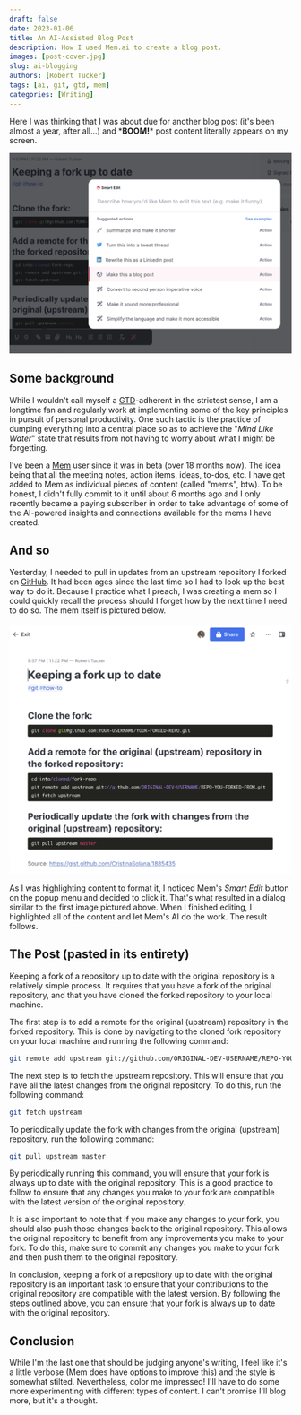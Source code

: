```yaml
--- 
draft: false
date: 2023-01-06
title: An AI-Assisted Blog Post
description: How I used Mem.ai to create a blog post.
images: [post-cover.jpg]
slug: ai-blogging
authors: [Robert Tucker]
tags: [ai, git, gtd, mem]
categories: [Writing]
---
```


Here I was thinking that I was about due for another blog post (it's been almost a year, after
all...) and \***BOOM!**\* post content literally appears on my screen.

![Want me to write you a blog post?](SCR-20230105-wn7.png)

## Some background

While I wouldn't call myself a [GTD](https://gettingthingsdone.com/what-is-gtd/)-adherent in the
strictest sense, I am a longtime fan and regularly work at implementing some of the key principles
in pursuit of personal productivity. One such tactic is the practice of dumping everything into a
central place so as to achieve the "*Mind Like Water*" state that results from not having to worry
about what I might be forgetting.

I've been a [Mem](https://get.mem.ai/) user since it was in beta (over 18 months now). The idea
being that all the meeting notes, action items, ideas, to-dos, etc. I have get added to Mem as
individual pieces of content (called "mems", btw). To be honest, I didn't fully commit to it until
about 6 months ago and I only recently became a paying subscriber in order to take advantage of
some of the AI-powered insights and connections available for the mems I have created.

## And so

Yesterday, I needed to pull in updates from an upstream repository I forked on
[GitHub](https://github.com). It had been ages since the last time so I had to look up the best
way to do it. Because I practice what I preach, I was creating a mem so I could quickly recall the
process should I forget how by the next time I need to do so. The mem itself is pictured below.

![The Mem I was working on](SCR-20230105-wlf.png)

As I was highlighting content to format it, I noticed Mem's *Smart Edit* button on the popup menu
and decided to click it. That's what resulted in a dialog similar to the first image pictured above.
When I finished editing, I highlighted all of the content and let Mem's AI do the work. The result
follows.

## The Post (pasted in its entirety)

Keeping a fork of a repository up to date with the original repository is a relatively simple process. It requires that you have a fork of the original repository, and that you have cloned the forked repository to your local machine.

The first step is to add a remote for the original (upstream) repository in the forked repository. This is done by navigating to the cloned fork repository on your local machine and running the following command:

``` bash
git remote add upstream git://github.com/ORIGINAL-DEV-USERNAME/REPO-YOU-FORKED-FROM.git
```

The next step is to fetch the upstream repository. This will ensure that you have all the latest changes from the original repository. To do this, run the following command:

``` bash
git fetch upstream
```

To periodically update the fork with changes from the original (upstream) repository, run the following command:

``` bash
git pull upstream master
```

By periodically running this command, you will ensure that your fork is always up to date with the original repository. This is a good practice to follow to ensure that any changes you make to your fork are compatible with the latest version of the original repository.

It is also important to note that if you make any changes to your fork, you should also push those changes back to the original repository. This allows the original repository to benefit from any improvements you make to your fork. To do this, make sure to commit any changes you make to your fork and then push them to the original repository.

In conclusion, keeping a fork of a repository up to date with the original repository is an important task to ensure that your contributions to the original repository are compatible with the latest version. By following the steps outlined above, you can ensure that your fork is always up to date with the original repository.

## Conclusion

While I'm the last one that should be judging anyone's writing, I feel like it's a little verbose
(Mem does have options to improve this) and the style is somewhat stilted. Nevertheless, color me
impressed! I'll have to do some more experimenting with different types of content. I can't promise
I'll blog more, but it's a thought.
